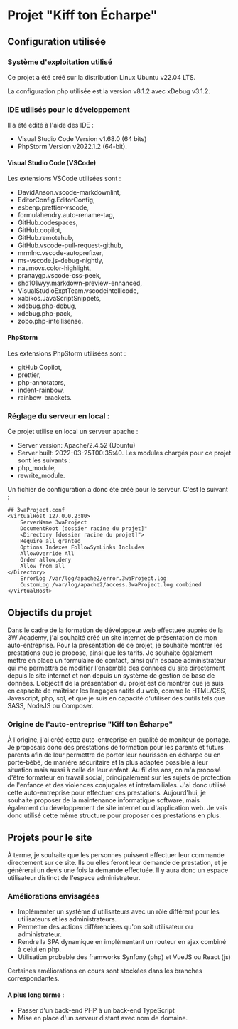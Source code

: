# Projet "Kiff ton Écharpe"

## Configuration utilisée

### Système d'exploitation utilisé

Ce projet a été créé sur la distribution Linux Ubuntu v22.04 LTS.

La configuration php utilisée est la version v8.1.2 avec xDebug v3.1.2.

### IDE utilisés pour le développement

Il a été édité à l'aide des IDE :

- Visual Studio Code Version v1.68.0 (64 bits)
- PhpStorm Version v2022.1.2 (64-bit).

#### Visual Studio Code (VSCode)

Les extensions VSCode utilisées sont :

- DavidAnson.vscode-markdownlint,
- EditorConfig.EditorConfig,
- esbenp.prettier-vscode,
- formulahendry.auto-rename-tag,
- GitHub.codespaces,
- GitHub.copilot,
- GitHub.remotehub,
- GitHub.vscode-pull-request-github,
- mrmlnc.vscode-autoprefixer,
- ms-vscode.js-debug-nightly,
- naumovs.color-highlight,
- pranaygp.vscode-css-peek,
- shd101wyy.markdown-preview-enhanced,
- VisualStudioExptTeam.vscodeintellicode,
- xabikos.JavaScriptSnippets,
- xdebug.php-debug,
- xdebug.php-pack,
- zobo.php-intellisense.

#### PhpStorm

Les extensions PhpStorm utilisées sont :

- gitHub Copilot,
- prettier,
- php-annotators,
- indent-rainbow,
- rainbow-brackets.

### Réglage du serveur en local :

Ce projet utilise en local un serveur apache :

- Server version: Apache/2.4.52 (Ubuntu)
- Server built: 2022-03-25T00:35:40.
  Les modules chargés pour ce projet sont les suivants :
- php_module,
- rewrite_module.

Un fichier de configuration a donc été créé pour le serveur. C'est le suivant :

```
## 3waProject.conf
<VirtualHost 127.0.0.2:80>
    ServerName 3waProject
    DocumentRoot [dossier racine du projet]"
    <Directory [dossier racine du projet]">
    Require all granted
    Options Indexes FollowSymLinks Includes
    AllowOverride All
    Order allow,deny
    Allow from all
</Directory>
    ErrorLog /var/log/apache2/error.3waProject.log
    CustomLog /var/log/apache2/access.3waProject.log combined
</VirtualHost>
```

## Objectifs du projet

Dans le cadre de la formation de développeur web effectuée auprès de la 3W Academy, j'ai souhaité créé un site internet
de présentation de mon auto-entreprise.
Pour la présentation de ce projet, je souhaite montrer les prestations que je propose, ainsi que les tarifs.
Je souhaite également mettre en place un formulaire de contact, ainsi qu'n espace administrateur qui me permettra de
modifier l'ensemble des données du site directement depuis le site internet et non depuis un système de gestion de base
de données.
L'objectif de la présentation du projet est de montrer que je suis en capacité de maîtriser les langages natifs du web,
comme le HTML/CSS, Javascript, php, sql, et que je suis en capacité d'utiliser des outils tels que SASS, NodeJS ou
Composer.

### Origine de l'auto-entreprise "Kiff ton Écharpe"

À l'origine, j'ai créé cette auto-entreprise en qualité de moniteur de portage. Je proposais donc des prestations de
formation pour les parents et futurs parents afin de leur permettre de porter leur nourisson en écharpe ou en
porte-bébé, de manière sécuritaire et la plus adaptée possible à leur situation mais aussi à celle de leur enfant.
Au fil des ans, on m'a proposé d'être formateur en travail social, principalement sur les sujets de protection de
l'enfance et des violences conjugales et intrafamiliales. J'ai donc utilisé cette auto-entreprise pour effectuer ces
prestations.
Aujourd'hui, je souhaite proposer de la maintenance informatique software, mais également du développement de site
internet ou d'application web. Je vais donc utilisé cette même structure pour proposer ces prestations en plus.

## Projets pour le site

À terme, je souhaite que les personnes puissent effectuer leur commande directement sur ce site. Ils ou elles feront
leur demande de prestation, et je génèrerai un devis une fois la demande effectuée. Il y aura donc un espace utilisateur
distinct de l'espace administrateur.

### Améliorations envisagées

- Implémenter un système d'utilisateurs avec un rôle différent pour les utilisateurs et les administrateurs.
- Permettre des actions différenciées qu'on soit utilisateur ou administrateur.
- Rendre la SPA dynamique en implémentant un routeur en ajax combiné à celui en php.
- Utilisation probable des framworks Synfony (php) et VueJS ou React (js)

Certaines améliorations en cours sont stockées dans les branches correspondantes.

#### A  plus long terme :

- Passer d'un back-end PHP à un back-end TypeScript
- Mise en place d'un serveur distant avec nom de domaine.
